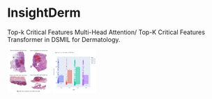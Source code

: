# InsightDerm
Top-k Critical Features Multi-Head Attention/ Top-K Critical Features Transformer in DSMIL for Dermatology.





<img src="/src/pics/tumor_localization.png" alt="tumor localization" style="height: 100px; width:100px;"/>

<img src="/src/pics/AttentionDist_DSMIL.png" alt="tumor localization" style="height: 100px; width:100px;"/>


